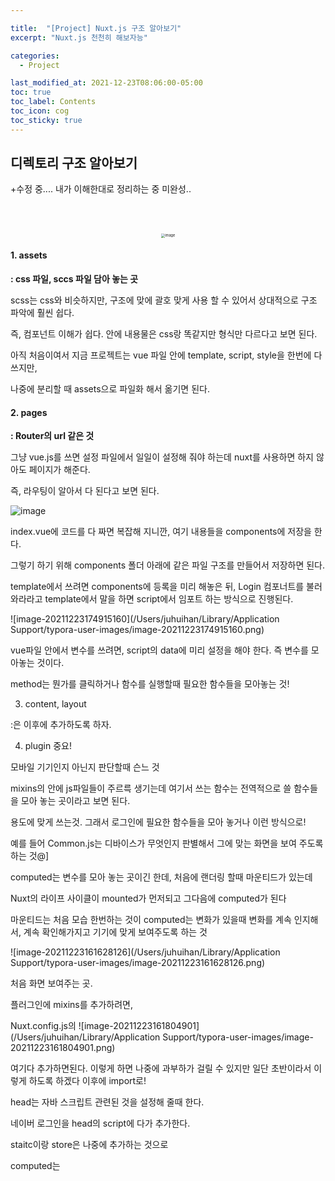 ```yaml
---

title:  "[Project] Nuxt.js 구조 알아보기"
excerpt: "Nuxt.js 천천히 해보자능"

categories:
  - Project

last_modified_at: 2021-12-23T08:06:00-05:00
toc: true
toc_label: Contents
toc_icon: cog
toc_sticky: true
---
```


## 디렉토리 구조 알아보기

+수정 중.... 내가 이해한대로 정리하는 중 미완성..

<br /><br />

<div align=center>
<img src="https://user-images.githubusercontent.com/42812764/147208925-6f42ca41-23b0-44d0-b504-7571da8d19c5.png" alt="image" style="zoom:40%;"/>
</div>



#### 1. assets

**: css 파일, sccs 파일 담아 놓는 곳**

scss는 css와 비슷하지만, 구조에 맞에 괄호 맞게 사용 할 수 있어서 상대적으로 구조 파악에 훨씬 쉽다.

즉, 컴포넌트 이해가 쉽다. 안에 내용물은 css랑 똑같지만 형식만 다르다고 보면 된다. 

아직 처음이여서 지금 프로젝트는 vue 파일 안에 template, script, style을 한번에 다 쓰지만, 

나중에 분리할 때 assets으로 파일화 해서 옮기면 된다.



#### 2. pages

**: Router의 url 같은 것** 

그냥 vue.js를 쓰면 설정 파일에서  일일이 설정해 줘야 하는데 nuxt를 사용하면 하지 않아도 페이지가 해준다.

즉, 라우팅이 알아서 다 된다고 보면 된다.



![image](https://user-images.githubusercontent.com/42812764/147213486-3b56de9f-f99e-4131-b92e-21d9713de4d4.png)



index.vue에 코드를 다 짜면 복잡해 지니깐, 여기 내용들을  components에 저장을 한다. 

그렇기 하기 위해 components 폴더 아래에 같은 파일 구조를 만들어서 저장하면 된다.

template에서 쓰려면  components에 등록을 미리 해놓은 뒤, Login 컴포너트를 불러와라라고 template에서 말을 하면 script에서 임포트 하는 방식으로 진행된다.

![image-20211223174915160](/Users/juhuihan/Library/Application Support/typora-user-images/image-20211223174915160.png)

vue파일 안에서 변수를 쓰려면, script의 data에 미리 설정을 해야 한다. 즉 변수를 모아놓는 것이다.

method는 뭔가를 클릭하거나 함수를 실행할때 필요한 함수들을 모아놓는 것!



3. content, layout

:은 이후에 추가하도록 하자.



4. plugin 중요!

모바일 기기인지 아닌지 판단할때 슨느 것 

mixins의 안에 js파일들이 주르륵 생기는데 여기서 쓰는 함수는 전역적으로 쓸 함수들을 모아 놓는 곳이라고 보면 된다.

용도에 맞게 쓰는것. 그래서 로그인에 필요한 함수들을 모아 놓거나 이런 방식으로! 



예를 들어  Common.js는 디바이스가 무엇인지 판별해서 그에 맞는 화면을 보여 주도록 하는 것@]

computed는 변수를 모아 놓는 곳이긴 한데, 처음에 랜더링 할때 마운티드가 있는데

Nuxt의 라이프 사이클이 mounted가 먼저되고 그다음에 computed가 된다 

마운티드는 처음 모습 한번하는 것이 computed는 변화가 있을때 변화를 계속 인지해서, 계속 확인해가지고 기기에 맞게 보여주도록 하는 것



![image-20211223161628126](/Users/juhuihan/Library/Application Support/typora-user-images/image-20211223161628126.png)

처음 화면 보여주는 곳.



플러그인에 mixins를 추가하려면, 

Nuxt.config.js의 ![image-20211223161804901](/Users/juhuihan/Library/Application Support/typora-user-images/image-20211223161804901.png)



여기다 추가하면된다. 이렇게 하면 나중에 과부하가 걸릴 수 있지만 일단 초반이라서 이렇게 하도록 하겠다 이후에 import로!

head는 자바 스크립트 관련된 것을 설정해 줄때 한다. 

네이버 로그인을 head의 script에 다가 추가한다. 

staitc이랑 store은 나중에 추가하는 것으로

computed는 



<br />

<br />

<br />

<br />



